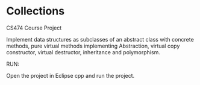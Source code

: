 # Collections
CS474 Course Project

Implement data structures as subclasses of an abstract class with concrete methods, pure virtual methods implementing Abstraction, virtual copy constructor, virtual destructor, inheritance and  polymorphism.


RUN:

Open the project in Eclipse cpp and run the project.
